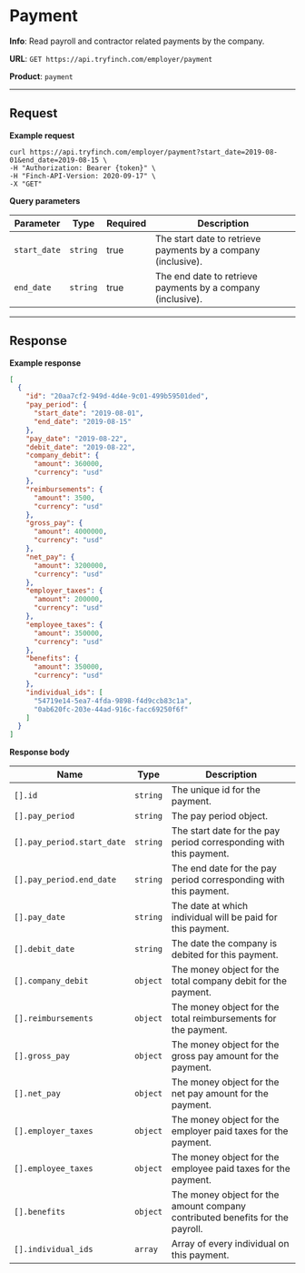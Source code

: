 # Payment

**Info**: Read payroll and contractor related payments by the company.

**URL**: `GET https://api.tryfinch.com/employer/payment`

**Product**: `payment`

***

## Request

**Example request**

```shell
curl https://api.tryfinch.com/employer/payment?start_date=2019-08-01&end_date=2019-08-15 \
-H "Authorization: Bearer {token}" \
-H "Finch-API-Version: 2020-09-17" \
-X "GET"
```

**Query parameters**

Parameter | Type | Required | Description
----------|------|----------|------------
`start_date` | `string` | true | The start date to retrieve payments by a company (inclusive).
`end_date` | `string` | true | The end date to retrieve payments by a company (inclusive). 

***

## Response

**Example response**

```json
[
  {
    "id": "20aa7cf2-949d-4d4e-9c01-499b59501ded",
    "pay_period": {
      "start_date": "2019-08-01",
      "end_date": "2019-08-15"
    },
    "pay_date": "2019-08-22",
    "debit_date": "2019-08-22",
    "company_debit": {
      "amount": 360000,
      "currency": "usd"
    },
    "reimbursements": {
      "amount": 3500,
      "currency": "usd"
    },
    "gross_pay": {
      "amount": 4000000,
      "currency": "usd"
    },
    "net_pay": {
      "amount": 3200000,
      "currency": "usd"
    },
    "employer_taxes": {
      "amount": 200000,
      "currency": "usd"
    },
    "employee_taxes": {
      "amount": 350000,
      "currency": "usd"
    },
    "benefits": {
      "amount": 350000,
      "currency": "usd"
    },
    "individual_ids": [
      "54719e14-5ea7-4fda-9898-f4d9ccb83c1a",
      "0ab620fc-203e-44ad-916c-facc69250f6f"
    ]
  }
]
```

**Response body**

Name | Type | Description
-----|------|--------------
`[].id` | `string` | The unique id for the payment.
`[].pay_period` | `string` | The pay period object.
`[].pay_period.start_date` | `string` | The start date for the pay period corresponding with this payment.
`[].pay_period.end_date` | `string` | The end date for the pay period corresponding with this payment.
`[].pay_date` | `string` | The date at which individual will be paid for this payment.
`[].debit_date` | `string` | The date the company is debited for this payment.
`[].company_debit` | `object` | The money object for the total company debit for the payment.
`[].reimbursements` | `object` | The money object for the total reimbursements for the payment.
`[].gross_pay` | `object` | The money object for the gross pay amount for the payment.
`[].net_pay` | `object` | The money object for the net pay amount for the payment.
`[].employer_taxes` | `object` | The money object for the employer paid taxes for the payment.
`[].employee_taxes` | `object` | The money object for the employee paid taxes for the payment.
`[].benefits` | `object` | The money object for the amount company contributed benefits for the payroll.
`[].individual_ids` | `array` | Array of every individual on this payment.
